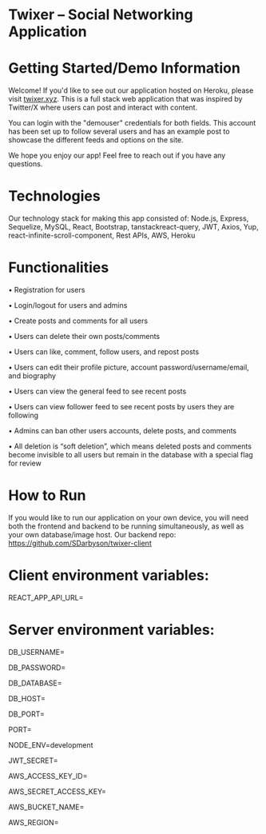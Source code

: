 # Twixer – Social Networking Application

# Getting Started/Demo Information

Welcome! If you'd like to see out our application hosted on Heroku, please visit [twixer.xyz](https://twixer-client-7fc12e0d4cd5.herokuapp.com/). This is a full stack web application that was inspired by Twitter/X where users can post and interact with content. 

You can login with the "demouser" credentials for both fields. This account has been set up to follow several users and has an example post to showcase the different feeds and options on the site.

We hope you enjoy our app! Feel free to reach out if you have any questions.

# Technologies
Our technology stack for making this app consisted of: Node.js, Express, Sequelize, MySQL, React, Bootstrap, tanstackreact-query, JWT, Axios, Yup, react-infinite-scroll-component, Rest APIs, AWS, Heroku

# Functionalities
•	Registration for users

•	Login/logout for users and admins

•	Create posts and comments for all users

•	Users can delete their own posts/comments

•	Users can like, comment, follow users, and repost posts

•	Users can edit their profile picture, account password/username/email, and biography

•	Users can view the general feed to see recent posts

•	Users can view follower feed to see recent posts by users they are following

•	Admins can ban other users accounts, delete posts, and comments

•	All deletion is “soft deletion”, which means deleted posts and comments become invisible to all users but remain in the database with a special flag for review

# How to Run
If you would like to run our application on your own device, you will need both the frontend and backend to be running simultaneously, as well as your own database/image host. Our backend repo: https://github.com/SDarbyson/twixer-client
# Client environment variables:
REACT_APP_API_URL=

# Server environment variables:
DB_USERNAME=

DB_PASSWORD=

DB_DATABASE=

DB_HOST=

DB_PORT=

PORT=

NODE_ENV=development

JWT_SECRET=

AWS_ACCESS_KEY_ID=

AWS_SECRET_ACCESS_KEY=

AWS_BUCKET_NAME=

AWS_REGION=
